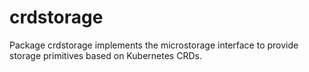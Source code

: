 # crdstorage
Package crdstorage implements the microstorage interface to provide storage primitives based on Kubernetes CRDs.
